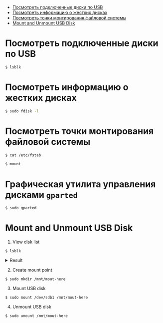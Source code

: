 * [Посмотреть подключенные диски по USB](#посмотреть-подключенные-диски-по-usb)
* [Посмотреть информацию о жестких дисках](#посмотреть-информацию-о-жестких-дисках)
* [Посмотреть точки монтирования файловой системы](#посмотреть-точки-монтирования-файловой-системы)
* [Mount and Unmount USB Disk]()

# Посмотреть подключенные диски по USB
```bash
$ lsblk
```

# Посмотреть информацию о жестких дисках
```bash
$ sudo fdisk -l
```

# Посмотреть точки монтирования файловой системы
```bash
$ cat /etc/fstab
```
```bash
$ mount
```

# Графическая утилита управления дисками `gparted`
```bash
$ sudo gparted
```

# Mount and Unmount USB Disk
1. View disk list
```
$ lsblk
```
<details><summary>Result</summary>

```
NAME        MAJ:MIN RM   SIZE RO TYPE  MOUNTPOINT
sda           8:0    0   3.6T  0 disk  
├─sda1        8:1    0     2G  0 part  
│ └─md127     9:127  0     2G  0 raid1 
│   └─md127 253:1    0     2G  0 crypt [SWAP]
└─sda2        8:2    0   3.6T  0 part  
sdb           8:16   0   7.3T  0 disk  
├─sdb1        8:17   0     2G  0 part  
│ └─md126     9:126  0     2G  0 raid1 
│   └─md126 253:0    0     2G  0 crypt [SWAP]
└─sdb2        8:18   0   7.3T  0 part  
sdc           8:32   0   3.6T  0 disk  
├─sdc1        8:33   0     2G  0 part  
│ └─md127     9:127  0     2G  0 raid1 
│   └─md127 253:1    0     2G  0 crypt [SWAP]
└─sdc2        8:34   0   3.6T  0 part  
sdd           8:48   0   7.3T  0 disk  
├─sdd1        8:49   0     2G  0 part  
│ └─md126     9:126  0     2G  0 raid1 
│   └─md126 253:0    0     2G  0 crypt [SWAP]
└─sdd2        8:50   0   7.3T  0 part  
sde           8:64   0   3.6T  0 disk  
├─sde1        8:65   0   128M  0 part  
└─sde2        8:66   0   3.6T  0 part  
nvme0n1     259:0    0 931.5G  0 disk  
├─nvme0n1p1 259:1    0     1M  0 part  
├─nvme0n1p2 259:2    0   512M  0 part  
├─nvme0n1p3 259:3    0   915G  0 part  
└─nvme0n1p4 259:4    0    16G  0 part
```

</details>

2. Create mount point
```
$ sudo mkdir /mnt/mout-here
```

3. Mount USB disk
```
$ sudo mount /dev/sdb1 /mnt/mout-here
```

4. Unmount USB disk
```
$ sudo umount /mnt/mout-here
```
